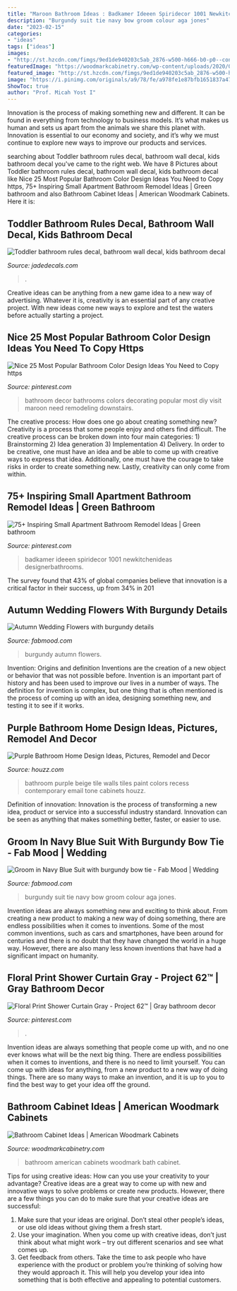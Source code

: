 ```yaml
---
title: "Maroon Bathroom Ideas : Badkamer Ideeen Spiridecor 1001 Newkitchenideas Designerbathrooms"
description: "Burgundy suit tie navy bow groom colour aga jones"
date: "2023-02-15"
categories:
- "ideas"
tags: ["ideas"]
images:
- "http://st.hzcdn.com/fimgs/9ed1de940203c5ab_2876-w500-h666-b0-p0--contemporary-bathroom.jpg"
featuredImage: "https://woodmarkcabinetry.com/wp-content/uploads/2020/09/V_HD_48MSC_VERT_13-scaled.jpg"
featured_image: "http://st.hzcdn.com/fimgs/9ed1de940203c5ab_2876-w500-h666-b0-p0--contemporary-bathroom.jpg"
image: "https://i.pinimg.com/originals/a9/78/fe/a978fe1e87bfb1651837a474df73c71d.jpg"
ShowToc: true
author: "Prof. Micah Yost I"
---
```



Innovation is the process of making something new and different. It can be found in everything from technology to business models. It’s what makes us human and sets us apart from the animals we share this planet with. Innovation is essential to our economy and society, and it’s why we must continue to explore new ways to improve our products and services.

	

		
searching about Toddler bathroom rules decal, bathroom wall decal, kids bathroom decal you've came to the right web. We have 8 Pictures about Toddler bathroom rules decal, bathroom wall decal, kids bathroom decal like Nice 25 Most Popular Bathroom Color Design Ideas You Need to Copy https, 75+ Inspiring Small Apartment Bathroom Remodel Ideas | Green bathroom and also Bathroom Cabinet Ideas | American Woodmark Cabinets. Here it is:
		
    
## Toddler Bathroom Rules Decal, Bathroom Wall Decal, Kids Bathroom Decal

<img loading=lazy src="https://i.etsystatic.com/13289000/r/il/2df077/2108714008/il_fullxfull.2108714008_6vu0.jpg" onerror="this.onerror=null;this.src='https://tse1.mm.bing.net/th?id=OIP.x_rGjBHybZkeI3amXlLLsQHaFb&amp;pid=15.1';" alt="Toddler bathroom rules decal, bathroom wall decal, kids bathroom decal">

_Source: jadedecals.com_

>. 

	

Creative ideas can be anything from a new game idea to a new way of advertising. Whatever it is, creativity is an essential part of any creative project. With new ideas come new ways to explore and test the waters before actually starting a project.

    
## Nice 25 Most Popular Bathroom Color Design Ideas You Need To Copy Https

<img loading=lazy src="https://i.pinimg.com/originals/a9/78/fe/a978fe1e87bfb1651837a474df73c71d.jpg" onerror="this.onerror=null;this.src='https://tse1.mm.bing.net/th?id=OIP.W7RYQi9I8krzG9hSBY3jzAHaLG&amp;pid=15.1';" alt="Nice 25 Most Popular Bathroom Color Design Ideas You Need to Copy https">

_Source: pinterest.com_

>bathroom decor bathrooms colors decorating popular most diy visit maroon need remodeling downstairs. 

	

The creative process: How does one go about creating something new?
Creativity is a process that some people enjoy and others find difficult. The creative process can be broken down into four main categories: 1) Brainstorming 2) Idea generation 3) Implementation 4) Delivery. In order to be creative, one must have an idea and be able to come up with creative ways to express that idea. Additionally, one must have the courage to take risks in order to create something new. Lastly, creativity can only come from within.

    
## 75+ Inspiring Small Apartment Bathroom Remodel Ideas | Green Bathroom

<img loading=lazy src="https://i.pinimg.com/originals/25/5b/70/255b706aa8c7312a6ea1302fddd88c72.jpg" onerror="this.onerror=null;this.src='https://tse1.mm.bing.net/th?id=OIP.yrU2no2ybk3-Vb-k2kgPpQHaLI&amp;pid=15.1';" alt="75+ Inspiring Small Apartment Bathroom Remodel Ideas | Green bathroom">

_Source: pinterest.com_

>badkamer ideeen spiridecor 1001 newkitchenideas designerbathrooms. 

	

The survey found that 43% of global companies believe that innovation is a critical factor in their success, up from 34% in 201
    
## Autumn Wedding Flowers With Burgundy Details

<img loading=lazy src="https://www.fabmood.com/wp-content/uploads/2015/09/autumn-wedding-flowers-with-burgundy-details8.jpg" onerror="this.onerror=null;this.src='https://tse1.mm.bing.net/th?id=OIP.lZRCLLaNZXQ0u5KvWqihDAHaLH&amp;pid=15.1';" alt="Autumn Wedding Flowers with burgundy details">

_Source: fabmood.com_

>burgundy autumn flowers. 

	

Invention: Origins and definition
Inventions are the creation of a new object or behavior that was not possible before. Invention is an important part of history and has been used to improve our lives in a number of ways. The definition for invention is complex, but one thing that is often mentioned is the process of coming up with an idea, designing something new, and testing it to see if it works.

    
## Purple Bathroom Home Design Ideas, Pictures, Remodel And Decor

<img loading=lazy src="http://st.hzcdn.com/fimgs/9ed1de940203c5ab_2876-w500-h666-b0-p0--contemporary-bathroom.jpg" onerror="this.onerror=null;this.src='https://tse4.mm.bing.net/th?id=OIP.nGOsjiR0vmP-8cc82V1OoQHaJ3&amp;pid=15.1';" alt="Purple Bathroom Home Design Ideas, Pictures, Remodel and Decor">

_Source: houzz.com_

>bathroom purple beige tile walls tiles paint colors recess contemporary email tone cabinets houzz. 

	

Definition of innovation:
Innovation is the process of transforming a new idea, product or service into a successful industry standard. Innovation can be seen as anything that makes something better, faster, or easier to use.

    
## Groom In Navy Blue Suit With Burgundy Bow Tie - Fab Mood | Wedding

<img loading=lazy src="https://s-media-cache-ak0.pinimg.com/originals/af/82/67/af82678e8dce2b96fe4e1ae9f3dad75b.jpg" onerror="this.onerror=null;this.src='https://tse2.mm.bing.net/th?id=OIP._o6pXjjddp0Ml1tfGO2VrAHaLH&amp;pid=15.1';" alt="Groom in Navy Blue Suit with burgundy bow tie - Fab Mood | Wedding">

_Source: fabmood.com_

>burgundy suit tie navy bow groom colour aga jones. 

	

Invention ideas are always something new and exciting to think about. From creating a new product to making a new way of doing something, there are endless possibilities when it comes to inventions. Some of the most common inventions, such as cars and smartphones, have been around for centuries and there is no doubt that they have changed the world in a huge way. However, there are also many less known inventions that have had a significant impact on humanity.

    
## Floral Print Shower Curtain Gray - Project 62™ | Gray Bathroom Decor

<img loading=lazy src="https://i.pinimg.com/736x/c8/19/fd/c819fd5f5892615ff64a58427a0e4346.jpg" onerror="this.onerror=null;this.src='https://tse2.mm.bing.net/th?id=OIP.190drOfSlM_3x-6gupHIUAHaHa&amp;pid=15.1';" alt="Floral Print Shower Curtain Gray - Project 62™ | Gray bathroom decor">

_Source: pinterest.com_

>. 

	

Invention ideas are always something that people come up with, and no one ever knows what will be the next big thing. There are endless possibilities when it comes to inventions, and there is no need to limit yourself. You can come up with ideas for anything, from a new product to a new way of doing things. There are so many ways to make an invention, and it is up to you to find the best way to get your idea off the ground.

    
## Bathroom Cabinet Ideas | American Woodmark Cabinets

<img loading=lazy src="https://woodmarkcabinetry.com/wp-content/uploads/2020/09/V_HD_48MSC_VERT_13-scaled.jpg" onerror="this.onerror=null;this.src='https://tse3.mm.bing.net/th?id=OIP.3MOKNLuqgGsLfIy-ap7viAHaJO&amp;pid=15.1';" alt="Bathroom Cabinet Ideas | American Woodmark Cabinets">

_Source: woodmarkcabinetry.com_

>bathroom american cabinets woodmark bath cabinet. 

	

Tips for using creative ideas: How can you use your creativity to your advantage?
Creative ideas are a great way to come up with new and innovative ways to solve problems or create new products. However, there are a few things you can do to make sure that your creative ideas are successful:
1) Make sure that your ideas are original. Don’t steal other people’s ideas, or use old ideas without giving them a fresh start.
2) Use your imagination. When you come up with creative ideas, don’t just think about what might work – try out different scenarios and see what comes up.
3) Get feedback from others. Take the time to ask people who have experience with the product or problem you’re thinking of solving how they would approach it. This will help you develop your idea into something that is both effective and appealing to potential customers.

